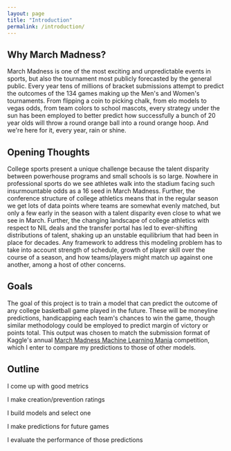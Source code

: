 ```yaml
---
layout: page
title: "Introduction"
permalink: /introduction/
---
```




<!-- [Introduction Home]({{ site.baseurl }}/introduction/) |  [Background]({{ site.baseurl }}/background/) |  [Outline]({{ site.baseurl }}/outline/) -->

## Why March Madness?

March Madness is one of the most exciting and unpredictable events in sports, but also the tournament most publicly forecasted by the general public. Every year tens of millions of bracket submissions attempt to predict the outcomes of the 134 games making up the Men's and Women's tournaments. From flipping a coin to picking chalk, from elo models to vegas odds, from team colors to school mascots, every strategy under the sun has been employed to better predict how successfully a bunch of 20 year olds will throw a round orange ball into a round orange hoop. And we're here for it, every year, rain or shine.

## Opening Thoughts

College sports present a unique challenge because the talent disparity between powerhouse programs and small schools is so large. Nowhere in professional sports do we see athletes walk into the stadium facing such insurmountable odds as a 16 seed in March Madness. Further, the conference structure of college athletics means that in the regular season we get lots of data points where teams are somewhat evenly matched, but only a few early in the season with a talent disparity even close to what we see in March. Further, the changing landscape of college athletics with respect to NIL deals and the transfer portal has led to ever-shifting distributions of talent, shaking up an unstable equilibrium that had been in place for decades. Any framework to address this modeling problem has to take into account strength of schedule, growth of player skill over the course of a season, and how teams/players might match up against one another, among a host of other concerns.

## Goals

The goal of this project is to train a model that can predict the outcome of any college basketball game played in the future. These will be moneyline predictions, handicapping each team's chances to win the game, though similar methodology could be employed to predict margin of victory or points total. This output was chosen to match the submission format of Kaggle's annual [March Madness Machine Learning Mania](https://www.kaggle.com/competitions/march-machine-learning-mania-2025) competition, which I enter to compare my predictions to those of other models.

## Outline

I come up with good metrics

I make creation/prevention ratings

I build models and select one

I make predictions for future games

I evaluate the performance of those predictions
